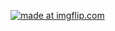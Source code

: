 <a href="https://imgflip.com/gif/2xnit7"><img src="https://i.imgflip.com/2xnit7.gif" title="made at imgflip.com"/></a>

